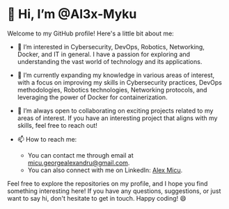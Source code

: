 # 👋 Hi, I’m @Al3x-Myku

Welcome to my GitHub profile! Here's a little bit about me:

- 👀 I’m interested in Cybersecurity, DevOps, Robotics, Networking, Docker, and IT in general. I have a passion for exploring and understanding the vast world of technology and its applications.

- 🌱 I’m currently expanding my knowledge in various areas of interest, with a focus on improving my skills in Cybersecurity practices, DevOps methodologies, Robotics technologies, Networking protocols, and leveraging the power of Docker for containerization.

- 💞️ I’m always open to collaborating on exciting projects related to my areas of interest. If you have an interesting project that aligns with my skills, feel free to reach out!

- 📫 How to reach me:
  - You can contact me through email at [micu.georgealexandru@gmail.com](mailto:micu.georgealexandru@gmail.com).
  - You can also connect with me on LinkedIn: [Alex Micu](https://www.linkedin.com/in/micu-george-alexandru-493b701ba/).

Feel free to explore the repositories on my profile, and I hope you find something interesting here! If you have any questions, suggestions, or just want to say hi, don't hesitate to get in touch. Happy coding! 😄

<!---
alt ceva
Al3x-Myku/Al3x-Myku is a ✨ special ✨ repository because its `README.md` (this file) appears on your GitHub profile.
You can click the Preview link to take a look at your changes.
--->
